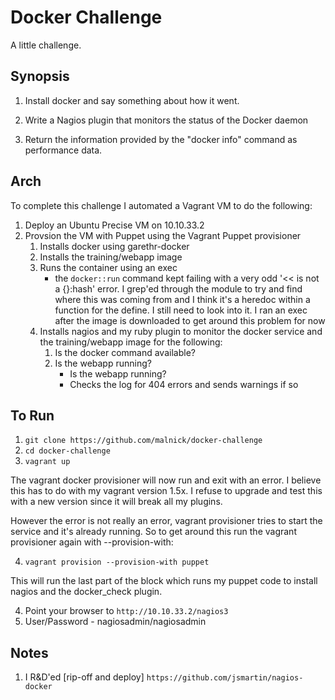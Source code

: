 # Docker Challenge

A little challenge.

## Synopsis

1. Install docker and say something about how it went. 

2. Write a Nagios plugin that monitors the status of the Docker daemon  

3. Return the information provided by the "docker info" command as performance data.

## Arch

To complete this challenge I automated a Vagrant VM to do the following:

1. Deploy an Ubuntu Precise VM on 10.10.33.2
2. Provsion the VM with Puppet using the Vagrant Puppet provisioner
	1. Installs docker using garethr-docker
	2. Installs the training/webapp image
	3. Runs the container using an exec
		* the ```docker::run``` command kept failing with a very odd '<< is not a {}:hash' error. I grep'ed through the module to try and find where this was coming from and I think it's a heredoc within a function for the define. I still need to look into it. I ran an exec after the image is downloaded to get around this problem for now
	4. Installs nagios and my ruby plugin to monitor the docker service and the training/webapp image for the following:
		1. Is the docker command available? 
		2. Is the webapp running?
			- Is the webapp running? 
			- Checks the log for 404 errors and sends warnings if so
## To Run

1. ```git clone https://github.com/malnick/docker-challenge```
2. ```cd docker-challenge```
3. ```vagrant up```

The vagrant docker provisioner will now run and exit with an error. I believe this has to do with my vagrant version 1.5x. I refuse to upgrade and test this with a new version since it will break all my plugins. 

However the error is not really an error, vagrant provisioner tries to start the service and it's already running. So to get around this run the vagrant provisioner again with --provision-with: 

4. ```vagrant provision --provision-with puppet```

This will run the last part of the block which runs my puppet code to install nagios and the docker_check plugin. 

4. Point your browser to ```http://10.10.33.2/nagios3```
5. User/Password - nagiosadmin/nagiosadmin

## Notes

1. I R&D'ed [rip-off and deploy] ```https://github.com/jsmartin/nagios-docker``` 

